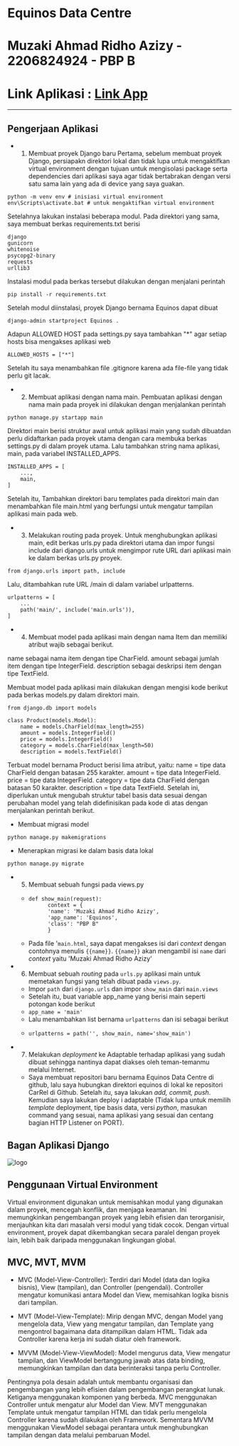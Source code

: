 # Equinos Data Centre 
# Muzaki Ahmad Ridho Azizy - 2206824924 - PBP B
# Link Aplikasi : [Link App](https://equinos.adaptable.app/main)
___________________________________________________________________________________________________________
## Pengerjaan Aplikasi
* 1. Membuat proyek Django baru
Pertama, sebelum membuat proyek Django, persiapakn direktori lokal dan tidak lupa untuk mengaktifkan virtual environment dengan tujuan untuk mengisolasi package serta dependencies dari aplikasi saya agar tidak bertabrakan dengan versi satu sama lain yang ada di device yang saya guakan.
``` 
python -m venv env # inisiasi virtual environment
env\Scripts\activate.bat # untuk mengaktifkan virtual environment
```
Setelahnya lakukan instalasi beberapa modul. Pada direktori yang sama, saya membuat berkas requirements.txt berisi
```
django
gunicorn
whitenoise
psycopg2-binary
requests
urllib3
```
Instalasi modul pada berkas tersebut dilakukan dengan menjalani perintah
```
pip install -r requirements.txt
```
Setelah modul diinstalasi, proyek Django bernama Equinos dapat dibuat
```
django-admin startproject Equinos .
```
Adapun ALLOWED HOST pada settings.py saya tambahkan "*" agar setiap hosts bisa mengakses aplikasi web
```
ALLOWED_HOSTS = ["*"]
```
Setelah itu saya menambahkan file .gitignore karena ada file-file yang tidak perlu git lacak.

* 2. Membuat aplikasi dengan nama main.
Pembuatan aplikasi dengan nama main pada proyek ini dilakukan dengan menjalankan perintah
```
python manage.py startapp main
```
Direktori main berisi struktur awal untuk aplikasi main yang sudah dibuatdan perlu didaftarkan pada proyek utama dengan cara membuka berkas settings.py di dalam proyek utama. Lalu tambahkan string nama aplikasi, main, pada variabel INSTALLED_APPS.
```
INSTALLED_APPS = [
    ...,
    main,
]
```
Setelah itu, Tambahkan direktori baru templates pada direktori main dan menambahkan file main.html yang berfungsi untuk mengatur tampilan aplikasi main pada web.

* 3. Melakukan routing pada proyek.
Untuk menghubungkan aplikasi main, edit berkas urls.py pada direktori utama dan impor fungsi include dari django.urls untuk mengimpor rute URL dari aplikasi main ke dalam berkas urls.py proyek.
```
from django.urls import path, include
```
Lalu, ditambahkan rute URL /main di dalam variabel urlpatterns.
```
urlpatterns = [
    ...
    path('main/', include('main.urls')),
]
```
* 4. Membuat model pada aplikasi main dengan nama Item dan memiliki atribut wajib sebagai berikut.

name sebagai nama item dengan tipe CharField.
amount sebagai jumlah item dengan tipe IntegerField.
description sebagai deskripsi item dengan tipe TextField.

Membuat model pada aplikasi main dilakukan dengan mengisi kode berikut pada berkas models.py dalam direktori main.
```
from django.db import models

class Product(models.Model):
    name = models.CharField(max_length=255)
    amount = models.IntegerField()
    price = models.IntegerField()
    category = models.CharField(max_length=50)
    description = models.TextField()
```
Terbuat model bernama Product berisi lima atribut, yaitu:
name = tipe data CharField dengan batasan 255 karakter.
amount = tipe data IntegerField.
price = tipe data IntegerField.
category = tipe data CharField dengan batasan 50 karakter.
description = tipe data TextField.
Setelah ini, diperlukan untuk mengubah struktur tabel basis data sesuai dengan perubahan model yang telah didefinisikan pada kode di atas dengan menjalankan perintah berikut.

* Membuat migrasi model
```
python manage.py makemigrations 
```
* Menerapkan migrasi ke dalam basis data lokal
```
python manage.py migrate 
```
* 5. Membuat sebuah fungsi pada views.py

    - ```
      def show_main(request):
            context = {
            'name': 'Muzaki Ahmad Ridho Azizy',
            'app_name': 'Equinos',
            'class': "PBP B"
            }
      ```
    - Pada file '`main.html`, saya dapat mengakses isi dari _context_ dengan contohnya menulis `{{name}}`. `{{name}}` akan mengambil isi `name` dari _context_ yaitu 'Muzaki Ahmad Ridho Azizy'

* 6. Membuat sebuah _routing_ pada `urls.py` aplikasi main untuk memetakan fungsi yang telah dibuat pada `views.py`.
    - Impor `path` dari `django.urls` dan impor `show_main` dari `main.views`
    - Setelah itu, buat variable app_name yang berisi main seperti potongan kode berikut
    - ```app_name = 'main'```
    - Lalu menambahkan list bernama `urlpatterns` dan isi sebagai berikut
    -  ```
       urlpatterns = path('', show_main, name='show_main')

* 7. Melakukan _deployment_ ke Adaptable terhadap aplikasi yang sudah dibuat sehingga nantinya dapat diakses oleh teman-temanmu melalui Internet.
    - Saya membuat repositori baru bernama Equinos Data Centre di github, lalu saya hubungkan direktori equinos di lokal ke repositori CarRel di Github. Setelah itu, saya lakukan _add, commit, push_. Kemudian saya lakukan deploy i adaptable (Tidak lupa untuk memilih _template_ deployment, tipe basis data, versi _python_, masukan command yang sesuai, nama aplikasi yang sesuai dan centang bagian HTTP Listener on PORT).

## Bagan Aplikasi Django
![logo](https://1.bp.blogspot.com/-u-n0WYPhc3o/X9nFtvNZB-I/AAAAAAAADrE/kD5gMaz4kNQIZyaUcaJJFVpDxdKrfoOwgCLcBGAsYHQ/s602/3.%2BPython%2BDjango%2B-%2BModul%2B2_Page2_Image5.jpg)

## Penggunaan Virtual Environment
Virtual environment digunakan untuk memisahkan modul yang digunakan dalam proyek, mencegah konflik, dan menjaga keamanan. Ini memungkinkan pengembangan proyek yang lebih efisien dan terorganisir, menjauhkan kita dari masalah versi modul yang tidak cocok. Dengan virtual environment, proyek dapat dikembangkan secara paralel dengan proyek lain, lebih baik daripada menggunakan lingkungan global.

## MVC, MVT, MVM
- MVC (Model-View-Controller): Terdiri dari Model (data dan logika bisnis), View (tampilan), dan Controller (pengendali). Controller mengatur komunikasi antara Model dan View, memisahkan logika bisnis dari tampilan.

- MVT (Model-View-Template): Mirip dengan MVC, dengan Model yang mengelola data, View yang mengatur tampilan, dan Template yang mengontrol bagaimana data ditampilkan dalam HTML. Tidak ada Controller karena kerja ini sudah diatur oleh framework.

- MVVM (Model-View-ViewModel): Model mengurus data, View mengatur tampilan, dan ViewModel bertanggung jawab atas data binding, memungkinkan tampilan dan data berinteraksi tanpa perlu Controller.

Pentingnya pola desain adalah untuk membantu organisasi dan pengembangan yang lebih efisien dalam pengembangan perangkat lunak. Ketiganya menggunakan komponen yang berbeda. MVC menggunakan Controller untuk mengatur alur Model dan View. MVT menggunakan Template untuk mengatur tampilan HTML dan tidak perlu mengelola Controller karena sudah dilakukan oleh Framework. Sementara MVVM menggunakan ViewModel sebagai perantara untuk menghubungkan tampilan dengan data melalui pembaruan Model.
